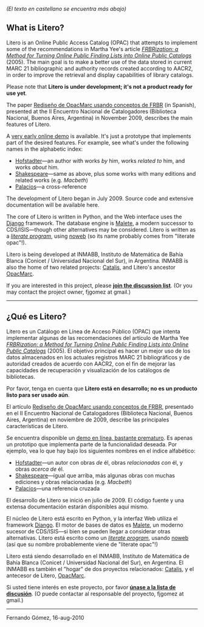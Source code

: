 <a href='Hidden comment: 
*NOTE: the online demo may be offline on Tuesday, Dec 22, between 11:00 and 15:00 UTC (8:00-12:00 in Argentina)*
'></a>


_(El texto en castellano se encuentra más abajo)_


## What is Litero? ##

Litero is an Online Public Access Catalog (OPAC) that attempts to implement some of the recommendations in Martha Yee's article _[FRBRization: a Method for Turning Online Public Finding Lists into Online Public Catalogs](http://escholarship.org/uc/item/7gx5v7q5)_ (2005). The main goal is to make a better use of the data stored in current MARC 21 bibliographic and authority records created according to AACR2, in order to improve the retrieval and display capabilities of library catalogs.

Please note that **Litero is under development; it's not a product ready for use yet**.

The paper [Rediseño de OpacMarc usando conceptos de FRBR](http://dl.dropbox.com/u/2434042/Redise%C3%B1o%20de%20OpacMarc%20usando%20conceptos%20de%20FRBR.pdf) (in Spanish), presented at the II Encuentro Nacional de Catalogadores (Biblioteca Nacional, Buenos Aires, Argentina) in November 2009, describes the main features of Litero.

A [very early online demo](http://litero.inmabb-conicet.gob.ar/demo/browse/) is available. It's just a prototype that implements part of the desired features. For example, see what's under the following names in the alphabetic index:

  * [Hofstadter](http://litero.inmabb-conicet.gov.ar/demo/browse/?index=accesspoints_all&start=hofstadter)—an author with works _by_ him, works _related to_ him, and works _about_ him.
  * [Shakespeare](http://litero.inmabb-conicet.gov.ar/demo/browse/?index=accesspoints_all&start=shakespeare)—same as above, plus some works with many editions and related works (e.g. _Macbeth_)
  * [Palacios](http://litero.inmabb-conicet.gov.ar/demo/browse/?index=accesspoints_all&start=palacios)—a cross-reference

The development of Litero began in July 2009. Source code and extensive documentation will be available here.

The core of Litero is written in Python, and the Web interface uses the [Django](http://djangoproject.com) framework. The database engine is [Malete](http://malete.org/), a modern successor to CDS/ISIS—though other alternatives may be considered. Litero is written as a _[literate program](http://en.wikipedia.org/wiki/Literate_programming)_, using [noweb](http://www.cs.tufts.edu/~nr/noweb/) (so its name probably comes from "literate opac"!).

Litero is being developed at INMABB, Instituto de Matemática de Bahía Blanca (Conicet / Universidad Nacional del Sur), in Argentina. INMABB is also the home of two related projects: [Catalis](http://code.google.com/p/catalis/), and Litero's ancestor [OpacMarc](http://code.google.com/p/opacmarc/).

If you are interested in this project, please **[join the discussion list](http://groups.google.com/group/litero)**. (Or you may contact the project owner, fjgomez at gmail.)


---


## ¿Qué es Litero? ##

Litero es un Catálogo en Línea de Acceso Público (OPAC) que intenta implementar algunas de las recomendaciones del artículo de Martha Yee _[FRBRization: a Method for Turning Online Public Finding Lists into Online Public Catalogs](http://escholarship.org/uc/item/7gx5v7q5)_ (2005). El objetivo principal es hacer un mejor uso de los datos almacenados en los actuales registros MARC 21 bibliográficos y de autoridad creados de acuerdo con AACR2, con el fin de mejorar las capacidades de recuperación y visualización de los catálogos de bibliotecas.

Por favor, tenga en cuenta que **Litero está en desarrollo; no es un producto listo para ser usado aún**.

El artículo [Rediseño de OpacMarc usando conceptos de FRBR](http://dl.dropbox.com/u/2434042/Redise%C3%B1o%20de%20OpacMarc%20usando%20conceptos%20de%20FRBR.pdf), presentado en el II Encuentro Nacional de Catalogadores (Biblioteca Nacional, Buenos Aires, Argentina) en noviembre de 2009, describe las principales características de Litero.

Se encuentra disponible un [demo en línea, bastante prematuro](http://litero.inmabb-conicet.gob.ar/demo/browse/). Es apenas un prototipo que implementa parte de la funcionalidad deseada. Por ejemplo, vea lo que hay bajo los siguientes nombres en el índice alfabético:

  * [Hofstadter](http://litero.inmabb-conicet.gov.ar/demo/browse/?index=accesspoints_all&start=hofstadter)—un autor con obras _de_ él, obras _relacionadas con_ él, y obras _acerca de_ él.
  * [Shakespeare](http://litero.inmabb-conicet.gov.ar/demo/browse/?index=accesspoints_all&start=shakespeare)—igual que arriba, más algunas obras con muchas ediciones y obras relacionadas (e.g. _Macbeth_)
  * [Palacios](http://litero.inmabb-conicet.gov.ar/demo/browse/?index=accesspoints_all&start=palacios)—una referencia cruzada

El desarrollo de Litero se inició en julio de 2009. El código fuente y una extensa documentación estarán disponibles aquí mismo.

El núcleo de Litero está escrito en Python, y la interfaz Web utiliza el framework [Django](http://djangoproject.com). El motor de bases de datos es [Malete](http://malete.org/), un moderno sucesor de CDS/ISIS—si bien se pueden llegar a considerar otras alternativas. Litero está escrito como un _[literate program](http://en.wikipedia.org/wiki/Literate_programming)_, usando [noweb](http://www.cs.tufts.edu/~nr/noweb/) (así que su nombre probablemente viene de "literate opac"!)

Litero está siendo desarrollado en el INMABB, Instituto de Matemática de Bahía Blanca (Conicet / Universidad Nacional del Sur), en Argentina. El INMABB es también el "hogar" de dos proyectos relacionados: [Catalis](http://code.google.com/p/catalis/), y el antecesor de Litero, [OpacMarc](http://code.google.com/p/opacmarc/).

Si usted tiene interés en este proyecto, por favor **[únase a la lista de discusión](http://groups.google.com/group/litero)**. (O puede contactar al responsable del proyecto, fjgomez at gmail.)


---


Fernando Gómez, 16-aug-2010